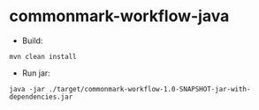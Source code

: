 # commonmark-workflow-java

- Build:

```
mvn clean install
```

- Run jar:

```
java -jar ./target/commonmark-workflow-1.0-SNAPSHOT-jar-with-dependencies.jar
```